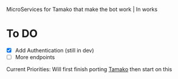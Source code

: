  MicroServices for Tamako that make the bot work | In works 

# To DO
- [x] Add Authentication (still in dev)
- [ ] More endpoints

Current Priorities: 
Will first finish porting [Tamako](https://github.com/bearts/tamako) then start on this
